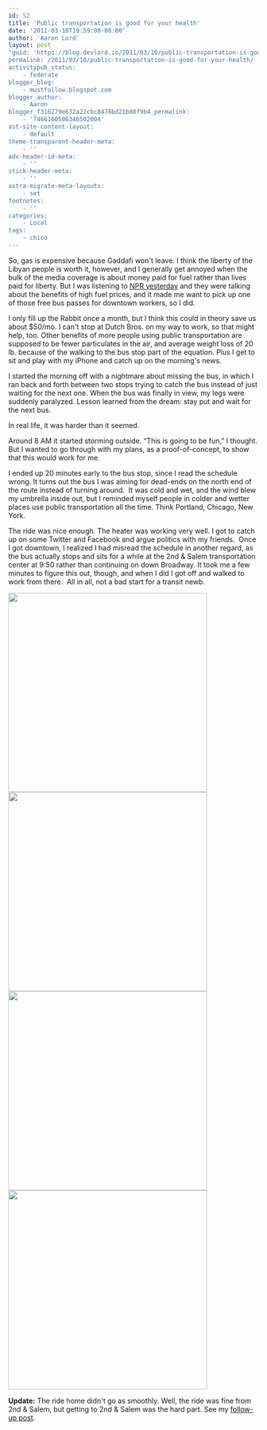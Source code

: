 ```yaml
---
id: 52
title: 'Public transportation is good for your health'
date: '2011-03-10T19:59:00-08:00'
author: 'Aaron Lord'
layout: post
"guid: 'https://blog.devlord.io/2011/03/10/public-transportation-is-good-for-your-health/'
permalink: /2011/03/10/public-transportation-is-good-for-your-health/
activitypub_status:
    - federate
blogger_blog:
    - mustfollow.blogspot.com
blogger_author:
    - Aaron
blogger_f316279e632a22cbc8478bd21b80f9b4_permalink:
    - '7466160506346502004'
ast-site-content-layout:
    - default
theme-transparent-header-meta:
    - ''
adv-header-id-meta:
    - ''
stick-header-meta:
    - ''
astra-migrate-meta-layouts:
    - set
footnotes:
    - ''
categories:
    - Local
tags:
    - chico
---
```


So, gas is expensive because Gaddafi won't leave. I think the liberty of the Libyan people is worth it, however, and I generally get annoyed when the bulk of the media coverage is about money paid for fuel rather than lives paid for liberty. But I was listening to <a href="http://www.npr.org/2011/03/09/134397117/Who-Wins-And-Who-Loses-When-Gas-Prices-Spike">NPR yesterday</a> and they were talking about the benefits of high fuel prices, and it made me want to pick up one of those free bus passes for downtown workers, so I did.

I only fill up the Rabbit once a month, but I think this could in theory save us about $50/mo. I can't stop at Dutch Bros. on my way to work, so that might help, too. Other benefits of more people using public transportation are supposed to be fewer particulates in the air, and average weight loss of 20 lb. because of the walking to the bus stop part of the equation. Plus I get to sit and play with my iPhone and catch up on the morning's news.

I started the morning off with a nightmare about missing the bus, in which I ran back and forth between two stops trying to catch the bus instead of just waiting for the next one. When the bus was finally in view, my legs were suddenly paralyzed. Lesson learned from the dream: stay put and wait for the next bus.

In real life, it was harder than it seemed.

Around 8 AM it started storming outside. “This is going to be fun,” I thought. But I wanted to go through with my plans, as a proof-of-concept, to show that this would work for me.

I ended up 20 minutes early to the bus stop, since I read the schedule wrong. It turns out the bus I was aiming for dead-ends on the north end of the route instead of turning around.  It was cold and wet, and the wind blew my umbrella inside out, but I reminded myself people in colder and wetter places use public transportation all the time. Think Portland, Chicago, New York.

The ride was nice enough. The heater was working very well. I got to catch up on some Twitter and Facebook and argue politics with my friends.  Once I got downtown, I realized I had misread the schedule in another regard, as the bus actually stops and sits for a while at the 2nd &amp; Salem transportation center at 9:50 rather than continuing on down Broadway. It took me a few minutes to figure this out, though, and when I did I got off and walked to work from there.  All in all, not a bad start for a transit newb.

<img src="https://lh3.googleusercontent.com/_OZWxOfjIgdA/TXkke0tyq-I/AAAAAAAAJeI/tMk-B5U9hAQ/s400/photo%201.JPG" alt="" width="400" height="400" />

<img src="https://lh3.googleusercontent.com/_OZWxOfjIgdA/TXkkfJ3pJiI/AAAAAAAAJeM/kVRINnUAMic/s400/photo%202.JPG" alt="" width="400" height="400" />

<img src="https://lh3.googleusercontent.com/_OZWxOfjIgdA/TXkkemqXiWI/AAAAAAAAJeE/DKIy8m8xX14/s400/photo%203.JPG" alt="" width="400" height="400" />

<img src="https://lh5.googleusercontent.com/_OZWxOfjIgdA/TXklOyV8o-I/AAAAAAAAJec/aV4Y5pZUbe8/s400/photo.JPG" alt="" width="400" height="400" />

<strong>Update:</strong> The ride home didn't go as smoothly. Well, the ride was fine from 2nd &amp; Salem, but getting to 2nd &amp; Salem was the hard part. See my <a href="/blog/public-transit-fail/">follow-up post</a>.